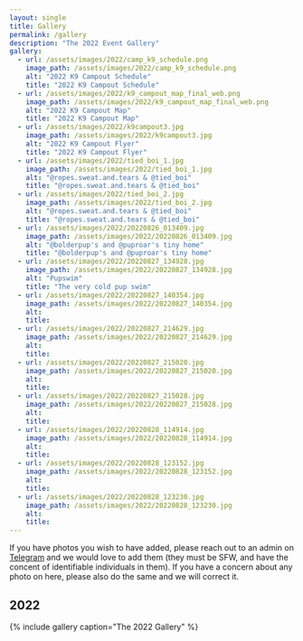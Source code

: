 ```yaml
---
layout: single
title: Gallery
permalink: /gallery
description: "The 2022 Event Gallery"
gallery:
  - url: /assets/images/2022/camp_k9_schedule.png
    image_path: /assets/images/2022/camp_k9_schedule.png
    alt: "2022 K9 Campout Schedule"
    title: "2022 K9 Campout Schedule"
  - url: /assets/images/2022/k9_campout_map_final_web.png
    image_path: /assets/images/2022/k9_campout_map_final_web.png
    alt: "2022 K9 Campout Map"
    title: "2022 K9 Campout Map"
  - url: /assets/images/2022/k9campout3.jpg
    image_path: /assets/images/2022/k9campout3.jpg
    alt: "2022 K9 Campout Flyer"
    title: "2022 K9 Campout Flyer"
  - url: /assets/images/2022/tied_boi_1.jpg
    image_path: /assets/images/2022/tied_boi_1.jpg
    alt: "@ropes.sweat.and.tears & @tied_boi"
    title: "@ropes.sweat.and.tears & @tied_boi"
  - url: /assets/images/2022/tied_boi_2.jpg
    image_path: /assets/images/2022/tied_boi_2.jpg
    alt: "@ropes.sweat.and.tears & @tied_boi"
    title: "@ropes.sweat.and.tears & @tied_boi"
  - url: /assets/images/2022/20220826_013409.jpg
    image_path: /assets/images/2022/20220826_013409.jpg
    alt: "@bolderpup's and @puproar's tiny home"
    title: "@bolderpup's and @puproar's tiny home"
  - url: /assets/images/2022/20220827_134928.jpg
    image_path: /assets/images/2022/20220827_134928.jpg
    alt: "Pupswim"
    title: "The very cold pup swim"
  - url: /assets/images/2022/20220827_140354.jpg
    image_path: /assets/images/2022/20220827_140354.jpg
    alt: 
    title: 
  - url: /assets/images/2022/20220827_214629.jpg
    image_path: /assets/images/2022/20220827_214629.jpg
    alt: 
    title: 
  - url: /assets/images/2022/20220827_215020.jpg
    image_path: /assets/images/2022/20220827_215020.jpg
    alt: 
    title: 
  - url: /assets/images/2022/20220827_215028.jpg
    image_path: /assets/images/2022/20220827_215028.jpg
    alt: 
    title: 
  - url: /assets/images/2022/20220828_114914.jpg
    image_path: /assets/images/2022/20220828_114914.jpg
    alt: 
    title: 
  - url: /assets/images/2022/20220828_123152.jpg
    image_path: /assets/images/2022/20220828_123152.jpg
    alt: 
    title: 
  - url: /assets/images/2022/20220828_123230.jpg
    image_path: /assets/images/2022/20220828_123230.jpg
    alt: 
    title:  
---
```


If you have photos you wish to have added, please reach out to an admin on [Telegram](/telegram) and we would love to add them (they must be SFW, and have the concent of identifiable individuals in them). If you have a concern about any photo on here, please also do the same and we will correct it.

## 2022
{% include gallery caption="The 2022 Gallery" %}
